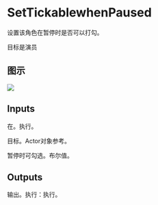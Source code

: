 # SetTickablewhenPaused

设置该角色在暂停时是否可以打勾。

目标是演员

## 图示

![]($-20221218-17350551.png)

## Inputs

在。执行。

目标。Actor对象参考。

暂停时可勾选。布尔值。 

## Outputs

输出。执行：执行。

